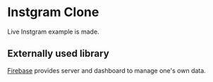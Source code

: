 <h1>Instgram Clone</h1>
Live Instgram example is made.

<h2> Externally used library </h2>
<a href = "https://firebase.google.com/">Firebase</a> provides server and dashboard to manage one's own data.</br>
